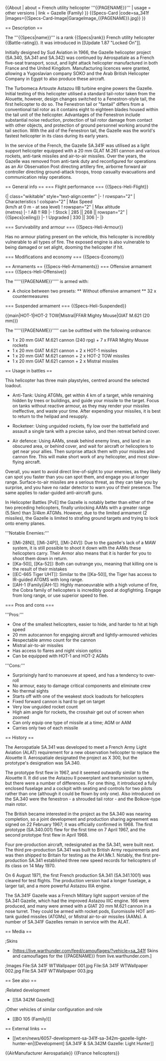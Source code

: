 {{About
| about = French utility helicopter '''{{PAGENAME}}'''
| usage = other versions
| link = Gazelle (Family)
}}
{{Specs-Card
|code=sa_341f
|images={{Specs-Card-Image|GarageImage_{{PAGENAME}}.jpg}}
}}

== Description ==
<!-- ''In the description, the first part should be about the history of and the creation and combat usage of the helicopter, as well as its key features. In the second part, tell the reader about the helicopter in the game. Insert a screenshot of the vehicle, so that if the novice player does not remember the vehicle by name, he will immediately understand what kind of vehicle the article is talking about.'' -->
The '''{{Specs|name}}''' is a rank {{Specs|rank}} French utility helicopter {{Battle-rating}}. It was introduced in [[Update 1.87 "Locked On"]].

Initially designed by Sud Aviation in 1966, the Gazelle helicopter project (SA.340, SA.341 and SA.342) was continued by Aérospatiale as a French five-seat transport, scout, and light attack helicopter manufactured in both France and the United Kingdom. Manufacturing licences were granted, allowing a Yugoslavian company SOKO and the Arab British Helicopter Company in Egypt to also produce these aircraft.

The Turbomeca Artouste Astazou IIB turbine engine powers the Gazelle. Initial testing of this helicopter utilised a standard tail-rotor taken from the Alouette, however, design changes switched to a Fenestron-style tail, the first helicopter to do so. The Fenestron tail or "fantail" differs from a conventional tail rotor as it contains eight to eighteen blades housed within the tail unit of the helicopter. Advantages of the Fenestron include substantial noise reduction, protection of tail rotor damage from contact with other objects, and protection of ground personnel working around the tail section. With the aid of the Fenestron tail, the Gazelle was the world's fastest helicopter in its class during its early years.

In the service of the French, the Gazelle SA.341F was utilised as a light support helicopter equipped with a 20 mm GLAT M.261 cannon and various rockets, anti-tank missiles and air-to-air missiles. Over the years, the Gazelle was removed from anti-tank duty and reconfigured for operations as an Air Observation Post directing artillery fire, airborne forward air controller directing ground-attack troops, troop casualty evacuations and communication relay operations.

== General info ==
=== Flight performance ===
{{Specs-Heli-Flight}}
<!-- ''Describe how the helicopter behaves in the air. Speed, manoeuvrability, acceleration and allowable loads - these are the most important characteristics of the vehicle.'' -->

{| class="wikitable" style="text-align:center"
|-
! rowspan="2" | Characteristics
! colspan="2" | Max Speed<br>(km/h at 0 m - at sea level)
! rowspan="2" | Max altitude<br>(metres)
|-
! AB !! RB
|-
! Stock
| 285 || 268 || rowspan="2" | {{Specs|ceiling}}
|-
! Upgraded
| 330 || 306
|-
|}

=== Survivability and armour ===
{{Specs-Heli-Armour}}
<!-- ''Examine the survivability of the helicopter. Note how vulnerable the structure is and how secure the pilot is, whether the fuel tanks are armoured, etc. Describe the armour, if there is any, and also mention the vulnerability of other critical systems.'' -->
Has no armour plating present on the vehicle, this helicopter is incredibly vulnerable to all types of fire. The exposed engine is also vulnerable to being damaged or set alight, dooming the helicopter if hit.

=== Modifications and economy ===
{{Specs-Economy}}

== Armaments ==
{{Specs-Heli-Armaments}}
=== Offensive armament ===
{{Specs-Heli-Offensive}}
<!-- ''Describe the offensive armament of the helicopter, if any. Describe how effective the cannons and machine guns are in battle, also what ammunition belts or drums are better to use. If there is no offensive weaponry, delete this subsection.'' -->

The '''''{{PAGENAME}}''''' is armed with:

* A choice between two presets:
** Without offensive armament
** 32 x countermeasures

=== Suspended armament ===
{{Specs-Heli-Suspended}}
<!-- ''Describe the helicopter's suspended armament: additional cannons under the winglets, any bombs, and rockets. Since any helicopter is essentially only a platform for suspended weaponry, this section is significant and deserves your special attention. If there is no suspended weaponry remove this subsection.'' -->
{{main|HOT-1|HOT-2 TOW|Mistral|FFAR Mighty Mouse|GIAT M.621 (20 mm)}}

The '''''{{PAGENAME}}''''' can be outfitted with the following ordnance:

* 1 x 20 mm GIAT M.621 cannon (240 rpg) + 7 x FFAR Mighty Mouse rockets
* 1 x 20 mm GIAT M.621 cannon + 2 x HOT-1 missiles
* 1 x 20 mm GIAT M.621 cannon + 2 x HOT-2 TOW missiles
* 1 x 20 mm GIAT M.621 cannon + 2 x Mistral missiles

== Usage in battles ==
<!-- ''Describe the tactics of playing in a helicopter, the features of using the helicopter in a team and advice on tactics. Refrain from creating a "guide" - do not impose a single point of view, but instead, give the reader food for thought. Examine the most dangerous enemies and give recommendations on fighting them. If necessary, note the specifics of the game in different modes (AB, RB, SB).'' -->
This helicopter has three main playstyles, centred around the selected loadout.

* Anti-Tank: Using ATGMs, get within 4 km of a target, while remaining hidden by trees or buildings, and guide your missile to the target. Focus on tanks without reactive armour, as they may render your missiles ineffective, and waste your time. After expending your missiles, it is best to return to the helipad and resupply.

* Rocketeer: Using unguided rockets, fly low over the battlefield and assault a single tank with a precise salvo, and then retreat behind cover.

* Air defence: Using AAMs, sneak behind enemy lines, and land in an obscured area, or behind cover, and wait for aircraft or helicopters to get near your allies. Then surprise attack them with your missiles and cannon fire. This will make short work of any helicopter, and most slow-flying aircraft.

Overall, you want to avoid direct line-of-sight to your enemies, as they likely can spot you faster than you can spot them, and engage you at longer range. Surface-to-air missiles are a serious threat, as they can take you by surprise, and you have no radar detector to warn you of their presence. The same applies to radar-guided anti-aircraft guns.

In Helicopter Battles [PvE] the Gazelle is notably better than either of the two preceding helicopters, finally unlocking AAMs with a greater range (5.5km) than 3/4km ATGMs. However, due to the limited armament (2 missiles), the Gazelle is limited to strafing ground targets and trying to lock onto enemy planes.

'''Notable Enemies:'''

* [[Mi-28N]], [[Mi-24P]], [[Mi-24V]]: Due to the gazelle's lack of a MAW system, it is still possible to shoot it down with the AAMs these helicopters carry. Their Armor also means that it is harder for you to shoot them down in return.
* [[Ka-50]], [[Ka-52]]: Both can outrange you, meaning that killing one is the result of their mistakes
* [[EC-665 Tiger UHT]]: Similar to the [[Ka-50]], the Tiger has access to IR-guided ATGMS with long range.
* [[AH-1 (Family)|AH-1]]: Highly manoeuvrable with a high volume of fire, the Cobra family of helicopters is incredibly good at dogfighting. Engage from long range, or use superior speed to flee.

=== Pros and cons ===
<!-- ''Summarise and briefly evaluate the vehicle in terms of its characteristics and combat effectiveness. Mark its pros and cons in the bulleted list. Try not to use more than 6 points for each of the characteristics. Avoid using categorical definitions such as "bad", "good" and the like - use substitutions with softer forms such as "inadequate" and "effective".'' -->

'''Pros:'''

* One of the smallest helicopters, easier to hide, and harder to hit at high speed
* 20 mm autocannon for engaging aircraft and lightly-armoured vehicles
* Respectable ammo count for the cannon
* Mistral air-to-air missiles
* Has access to flares and night vision optics
* Can be equipped with HOT-1 and HOT-2 AGMs

'''Cons:'''

* Surprisingly hard to manoeuvre at speed, and has a tendency to over-roll
* No armour, easy to damage critical components and eliminate crew
* No thermal sights
* Starts off with one of the weakest stock loadouts for helicopters
* Fixed forward cannon is hard to get on target
* Very low unguided rocket count
* High aim angle for rockets, the crosshair get out of screen when zoomed
* Can only equip one type of missile at a time; AGM or AAM
* Carries only two of each missile

== History ==
<!-- ''Describe the history of the creation and combat usage of the helicopter in more detail than in the introduction. If the historical reference turns out to be too long, take it to a separate article, taking a link to the article about the vehicle and adding a block "/History" (example: <nowiki>https://wiki.warthunder.com/(Vehicle-name)/History</nowiki>) and add a link to it here using the <code>main</code> template. Be sure to reference text and sources by using <code><nowiki><ref></ref></nowiki></code>, as well as adding them at the end of the article with <code><nowiki><references /></nowiki></code>. This section may also include the vehicle's dev blog entry (if applicable) and the in-game encyclopedia description (under <code><nowiki>=== In-game description ===</nowiki></code>, also if applicable).'' -->

The Aerospatiale SA.341 was developed to meet a French Army Light Aviation (ALAT) requirement for a new observation helicopter to replace the Alouette II. Aerospatiale designated the project as X 300, but the prototype's designation was SA.340.

The prototype first flew in 1967, and it seemed outwardly similar to the Alouette II. It did use the Astazou II powerplant and transmission system, but there were a number of differences. For one thing, it introduced a fully enclosed fuselage and a cockpit with seating and controls for two pilots rather than one (although it could be flown by only one). Also introduced on the SA.340 were the fenestron - a shrouded tail rotor - and the Bolkow-type main rotor.

The British became interested in the project as the SA.340 was nearing completion, so a joint development and production sharing agreement was signed on 22 February 1967; it was officially confirmed in 1968. The first prototype (SA.340.001) flew for the first time on 7 April 1967, and the second prototype first flew in April 1968.

Four pre-production aircraft, redesignated as the SA.341, were built next. The third pre-production SA.341 was built to British Army requirements and was then shipped to Britain for testing as the AH.Mk.1. Notably, the first pre-production SA.341 established three new speed records for helicopters of its class on 14 May 1970.

On 6 August 1971, the first French production SA.341 (SA.341.1001) was cleared for test flights. The production version had a longer fuselage, a larger tail, and a more powerful Astazou IIIA engine.

The SA.341F Gazelle was a French Military light support version of the SA.341 Gazelle, which had the improved Astazou IIIC engine. 166 were produced, and many were armed with a GIAT 20 mm M.621 cannon in a nose turret. They could be armed with rocket pods, Euromissile HOT anti-tank guided missiles (ATGMs), or Mistral air-to-air missiles (AAMs). A number of SA.341F Gazelles remain in service with the ALAT.

== Media ==
<!-- ''Excellent additions to the article would be video guides, screenshots from the game, and photos.'' -->

;Skins

* [https://live.warthunder.com/feed/camouflages/?vehicle=sa_341f Skins and camouflages for the {{PAGENAME}} from live.warthunder.com.]

;Images
<gallery mode="packed" heights="200">
File:SA 341F WTWallpaper 001.jpg
File:SA 341F WTWallpaper 002.jpg
File:SA 341F WTWallpaper 003.jpg
</gallery>

== See also ==
<!-- ''Links to the articles on the War Thunder Wiki that you think will be useful for the reader, for example:''
* ''reference to the series of the helicopter;''
* ''links to approximate analogues of other nations and research trees.'' -->

;Related development

* [[SA 342M Gazelle]]

;Other vehicles of similar configuration and role

* [[BO 105 (Family)]]

== External links ==
<!-- ''Paste links to sources and external resources, such as:''
* ''topic on the official game forum;''
* ''other literature.'' -->

* [[wt:en/news/6057-development-sa-341f-sa-342m-gazelle-light-hunter-en|[Development] SA.341F & SA.342M Gazelle: Light Hunter]]

{{AirManufacturer Aerospatiale}}
{{France helicopters}}
